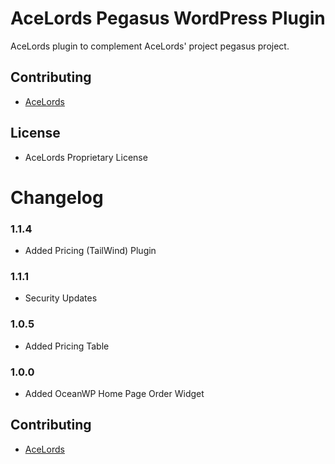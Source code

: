 # AceLords Pegasus WordPress Plugin
AceLords plugin to complement AceLords' project pegasus project.

## Contributing
- [AceLords](https://www.acelords.space)

## License
- AceLords Proprietary License

# Changelog 
### 1.1.4
* Added Pricing (TailWind) Plugin

### 1.1.1
* Security Updates

### 1.0.5
* Added Pricing Table

### 1.0.0
* Added OceanWP Home Page Order Widget

## Contributing
- [AceLords](https://acelords.space)
